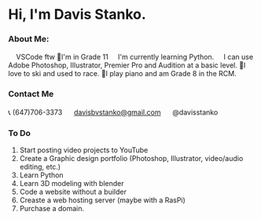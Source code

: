 # Hi, I'm Davis Stanko.

### About Me:
<img height="16" width="16" src="https://simpleicons.org/icons/visualstudiocode.svg" />VSCode ftw
🏫I'm in Grade 11
<img height="16" width="16" src="https://simpleicons.org/icons/python.svg" />I'm currently learning Python.
<img height="16" width="16" src="https://simpleicons.org/icons/adobe.svg" />I can use Adobe Photoshop, Illustrator, Premier Pro and Audition at a basic level.
🎿I love to ski and used to race.
🎹I play piano and am Grade 8 in the RCM.

### Contact Me
📞 (647)706-3373 
<img height="16" width="16" src="https://simpleicons.org/icons/gmail.svg" /> davisbvstanko@gmail.com 
<img height="16" width="16" src="https://simpleicons.org/icons/instagram.svg" /> @davisstanko

### To Do
1. Start posting video projects to YouTube
2. Create a Graphic design portfolio (Photoshop, Illustrator, video/audio editing, etc.)
3. Learn Python
4. Learn 3D modeling with blender
5. Code a website without a builder
6. Creaste a web hosting server (maybe with a RasPi)
7. Purchase a domain.
